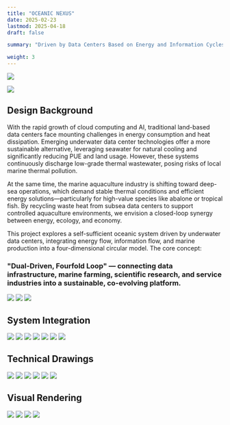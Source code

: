 ```yaml
---
title: "OCEANIC NEXUS"
date: 2025-02-23
lastmod: 2025-04-18
draft: false

summary: "Driven by Data Centers Based on Energy and Information Cycles"

weight: 3
---
```


<img src="/images/project/5/1.png" style="max-width:100%"> </img>

<img src="/images/project/5/2.png" style="max-width:100%"> </img>


## Design Background

With the rapid growth of cloud computing and AI, traditional land-based data centers face mounting challenges in energy consumption and heat dissipation. Emerging underwater data center technologies offer a more sustainable alternative, leveraging seawater for natural cooling and significantly reducing PUE and land usage. However, these systems continuously discharge low-grade thermal wastewater, posing risks of local marine thermal pollution.

At the same time, the marine aquaculture industry is shifting toward deep-sea operations, which demand stable thermal conditions and efficient energy solutions—particularly for high-value species like abalone or tropical fish. By recycling waste heat from subsea data centers to support controlled aquaculture environments, we envision a closed-loop synergy between energy, ecology, and economy.

This project explores a self-sufficient oceanic system driven by underwater data centers, integrating energy flow, information flow, and marine production into a four-dimensional circular model. The core concept:

### "Dual-Driven, Fourfold Loop" — connecting data infrastructure, marine farming, scientific research, and service industries into a sustainable, co-evolving platform.

<img src="/images/project/5/3.png" style="max-width:100%"> </img>
<img src="/images/project/5/4.png" style="max-width:100%"> </img>
<img src="/images/project/5/5.png" style="max-width:100%"> </img>

## System Integration

<img src="/images/project/5/6.png" style="max-width:100%"> </img>
<img src="/images/project/5/7.png" style="max-width:100%"> </img>
<img src="/images/project/5/8.png" style="max-width:100%"> </img>
<img src="/images/project/5/9.png" style="max-width:100%"> </img>
<img src="/images/project/5/10.png" style="max-width:100%"> </img>
<img src="/images/project/5/11.png" style="max-width:100%"> </img>
<img src="/images/project/5/12.png" style="max-width:100%"> </img>

## Technical Drawings

<img src="/images/project/5/13.png" style="max-width:100%"> </img>
<img src="/images/project/5/14.png" style="max-width:100%"> </img>
<img src="/images/project/5/15.png" style="max-width:100%"> </img>
<img src="/images/project/5/16.png" style="max-width:100%"> </img>
<img src="/images/project/5/17.png" style="max-width:100%"> </img>
<img src="/images/project/5/18.png" style="max-width:100%"> </img>

## Visual Rendering

<img src="/images/project/5/19.png" style="max-width:100%"> </img>
<img src="/images/project/5/20.png" style="max-width:100%"> </img>
<img src="/images/project/5/21.png" style="max-width:100%"> </img>
<img src="/images/project/5/22.png" style="max-width:100%"> </img>


